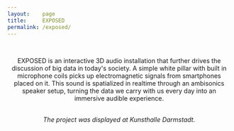 ```yaml
---
layout:    page
title:     EXPOSED
permalink: /exposed/
---
```

<br>
<div align="center">

<p> EXPOSED is an interactive 3D audio installation that further drives the discussion of big data in today's society. A simple white pillar with built in microphone coils picks up electromagnetic signals from smartphones placed on it. This sound is spatialized in realtime through an ambisonics speaker setup, turning the data we carry with us every day into an immersive audible experience.

</p>
<br>
<i>The project was displayed at Kunsthalle Darmstadt.</i>
</div>